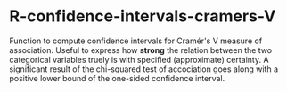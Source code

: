 # R-confidence-intervals-cramers-V

Function to compute confidence intervals for Cramér's V measure of association. Useful to express how **strong** the relation between the two categorical variables truely is with specified (approximate) certainty. A significant result of the chi-squared test of accociation goes along with a positive lower bound of the one-sided confidence interval.

